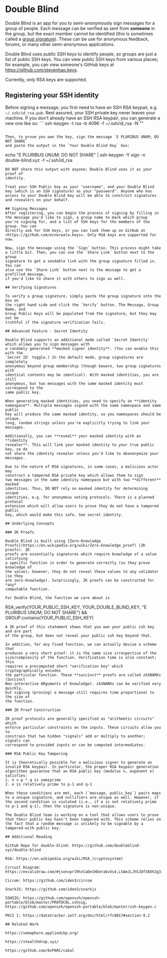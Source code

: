 # Double Blind

Double Blind is an app for you to semi-anonymously sign messages for a group of
people. Each message can be verified as sent from **someone** in the group, but the
exact member cannot be identified (this is sometimes called a [group
signature](http://en.wikipedia.org/wiki/Group_signature)). These can be use for
anonymous feedback, forums, or many other semi-anonymous applications.

Double Blind uses public SSH keys to identify people, so groups are just a list
of public SSH keys. You can view public SSH keys from various places; for
example, you can view someone's GitHub keys at <https://github.com/stevenhao.keys>.

Currently, only RSA keys are supported.

## Registering your SSH identity
Before signing a message, you first need to have an SSH RSA keypair, e.g. `~/.ssh/id_rsa.pub`.
Rest assured, your SSH private key never leaves your machine. If you don't already have an SSH RSA keypair, you can generate a new one like so: ```
ssh-keygen -t rsa -b 4096 -f ~/.ssh/id_rsa -N ""
```

Then, to prove you own the key, sign the message `E PLURIBUS UNUM; DO NOT SHARE`
and paste the output in the `Your Double Blind Key` box:
```
echo "E PLURIBUS UNUM; DO NOT SHARE" | ssh-keygen -Y sign -n double-blind.xyz -f ~/.ssh/id_rsa
```
DO NOT share this output with anyone; Double Blind uses it as your proof of
identity.

Treat your SSH Public key as your "username", and your Double Blind key (which is an SSH signature) as your "password". Anyone who has access to your Double Blind key will be able to construct signatures and revealers on your behalf.

## Signing Messages
After registering, you can begin the process of signing by filling in the message you'd like to sign, a group name to mark which group
you're signing for, and a list of SSH keys for the members of the group. You can
directly ask for SSH keys, or you can look them up on GitHub at
<https://github.com/ecnerwala.keys>. Only RSA keys are supported for now.

Now, sign the message using the `Sign` button. This process might take
a little bit. Then, you can use the `Share Link` button next to the group
signature to get a sendable link with the group signature filled in. You can
also use the `Share Link` button next to the message to get a prefilled message,
if you'd like to share it with others to sign as well.

## Verifying Signatures

To verify a group signature, simply paste the group signature into the box on
the right hand side and click the `Verify` button. The Message, Group Name, and
Group Public Keys will be populated from the signature, but they may not be
truthful if the signature verification fails.

## Advanced Feature - Secret Identity

Double Blind supports an additional mode called `Secret Identity` which allows you to sign messages with
a randomly generated **masked signer identity**. (You can enable this with the
`Secret ID` toggle.) In the default mode, group signatures are completely
anonymous beyond group membership (though beware, two group signatures with
identical contents may be identical). With masked identities, you are still
anonymous, but two messages with the same masked identity must correspond to the
same public key.

When generating masked identities, you need to specify an **identity
namespace**. Multiple messages signed with the same namespace and same public
key will produce the same masked identity, so you namespaces should be unique,
long, random strings unless you're explicitly trying to link your messages.

Additionally, you can **reveal** your masked identity with an **identity
revealer**. This will link your masked identity to your true public key, so do
not share the identity revealer unless you'd like to deanonymize your messages.

Due to the nature of RSA signatures, in some cases, a malicious actor may
construct a tampered RSA private key which allows them to sign
two messages in the same identity namespace but with two **different** masked
identities. Thus, DO NOT rely on masked identity for determining unique
identities, e.g. for anonymous voting protocols. There is a planned protocol
extension which will allow users to prove they do not have a tampered public
key, which would make this safe. See secret identity.

## Underlying Concepts

### ZK Proofs

Double Blind is built using [Zero-Knowledge
Proofs](https://en.wikipedia.org/wiki/Zero-knowledge_proof) (ZK proofs). ZK
proofs are essentially signatures which require knowledge of a value satisfying
a specific function in order to generate correctly (so they prove knowledge of
the value); however, they do not reveal these values to any validator (so they
are zero-knowledge). Surprisingly, ZK proofs can be constructed for *any*
computable function.

For Double Blind, the function we care about is
```
RSA_verify(YOUR_PUBLIC_SSH_KEY, YOUR_DOUBLE_BLIND_KEY, "E PLURIBUS UNUM; DO NOT SHARE") && GROUP.contains(YOUR_PUBLIC_SSH_KEY)
```
A ZK proof of this statement shows that you own your public ssh key and are part
of the group, but does not reveal your public ssh key beyond that.

In addition, for any fixed function, we can actually devise a scheme that
produces a very short proof: it is the same size irrespective of the
size/complexity of the function. Verification time is also constant; this
requires a precomputed short "verification key" which cryptographically encodes
the particular function. These **succinct** proofs are called zkSNARKs (Succinct
Non-interactive ARguments of Knowledge). zkSNARKs can be verified very quickly,
but signing (proving) a message still requires time proportional to the size of
the function.

### ZK Proof Construction

ZK proof protocols are generally specified as "arithmetic circuits" which
enforce particular constraints on the inputs. These circuits allow you to
constrain that two hidden "signals" add or multiply to another; signals can
correspond to provided inputs or can be computed intermediates.

### RSA Public Key Tampering

It is theoretically possible for a malicious signer to generate an invalid RSA keypair. In particular, the proper RSA keypair generation algorithms guarantee that an RSA public key (modulus n, exponent e) satisfies:
1. n = p * q is semiprime
2. e is relatively prime to p-1 and q-1

When these conditions are met, each (`message, public_key`) pairs maps to a unique signature, and nullifiers are unique as well. However, if the second condition is violated (i.e., if e is not relatively prime to p-1 and q-1), then the signature is non-unique. 

The Double Blind team is working on a tool that allows users to prove that their public key hasn't been tampered with. This scheme relies on the fact that a random message is unlikely to be signable by a tampered-with public key.

## Additional Reading

Github Repo for double-blind: https://github.com/doubleblind-xyz/double-blind

RSA: https://en.wikipedia.org/wiki/RSA_(cryptosystem)

Circuit Diagram: https://excalidraw.com/#json=prlRhzCaDe1HEmrabvXs4,LSAmJLJh5JDf38Xh2g3i4g

Circom: https://github.com/iden3/circom

SnarkJS: https://github.com/iden3/snarkjs

SSHSIG: https://github.com/openssh/openssh-portable/blob/master/PROTOCOL.sshsig, https://github.com/openssh/openssh-portable/blob/master/ssh-keygen.c

PKCS 1: https://datatracker.ietf.org/doc/html/rfc8017#section-9.2

## Related Work

https://semaphore.appliedzkp.org/

https://stealthdrop.xyz/

https://github.com/0xPARC/cabal